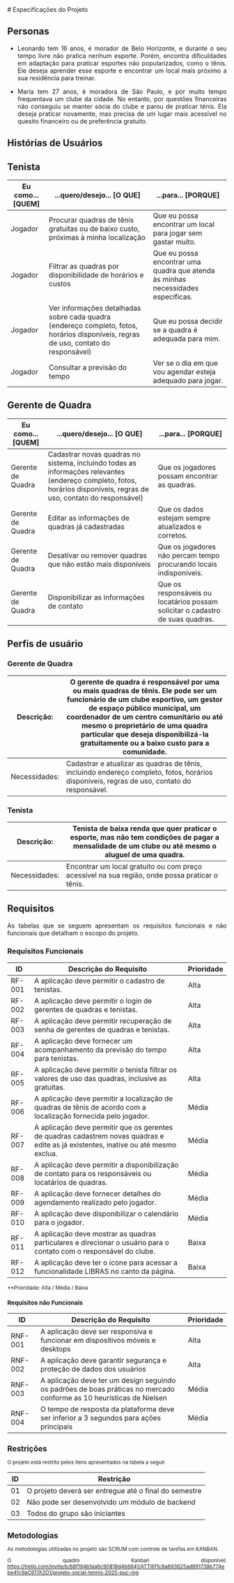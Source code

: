 <div align="justify">
# Especificações do Projeto

## Personas

- Leonardo tem 16 anos, é morador de Belo Horizonte, e durante o seu tempo livre não pratica nenhum esporte. Porém, encontra dificuldades em adaptação para praticar esportes não popularizados, como o tênis. Ele deseja aprender esse esporte e encontrar um local mais próximo a sua residência para treinar.
  
- Maria tem 27 anos, é moradora de São Paulo, e por muito tempo frequentava um clube da cidade. No entanto, por questões financeiras não conseguiu se manter sócia do clube e parou de praticar ténis. Ela deseja praticar novamente, mas precisa de um lugar mais acessível no quesito financeiro ou de preferência gratuito.  

## Histórias de Usuários

## Tenista

| Eu como... [QUEM] | ...quero/desejo... [O QUE] | ...para... [PORQUE] |
|-----------|-----------|-----------|
| Jogador  | Procurar quadras de tênis gratuitas ou de baixo custo, próximas à minha localização | Que eu possa encontrar um local para jogar sem gastar muito.  |
| Jogador  | Filtrar as quadras por disponibilidade de horários e custos   | Que eu possa encontrar uma quadra que atenda às minhas necessidades específicas.  |
| Jogador  | Ver informações detalhadas sobre cada quadra (endereço completo, fotos, horários disponíveis, regras de uso, contato do responsável) | Que eu possa decidir se a quadra é adequada para mim. |
| Jogador  |  Consultar a previsão do tempo  | Ver se o dia em que vou agendar esteja adequado para jogar.  |

## Gerente de Quadra

| Eu como... [QUEM] | ...quero/desejo... [O QUE] | ...para... [PORQUE] |
|-----------|-----------|-----------|
| Gerente de Quadra  | Cadastrar novas quadras no sistema, incluindo todas as informações relevantes (endereço completo, fotos, horários disponíveis, regras de uso, contato do responsável) | Que os jogadores possam encontrar as quadras.  |
| Gerente de Quadra  | Editar as informações de quadras já cadastradas  | Que os dados estejam sempre atualizados e corretos.  |
| Gerente de Quadra  | Desativar ou remover quadras que não estão mais disponíveis  | Que os jogadores não percam tempo procurando locais indisponíveis.  |
| Gerente de Quadra  | Disponibilizar as informações de contato  | Que os responsáveis ou locatários possam solicitar o cadastro de suas quadras.  |


## Perfis de usuário 


### Gerente de Quadra

| Descrição: | O gerente de quadra é responsável por uma ou mais quadras de tênis. Ele pode ser um funcionário de um clube esportivo, um gestor de espaço público municipal, um coordenador de um centro comunitário ou até mesmo o proprietário de uma quadra particular que deseja disponibilizá-la gratuitamente ou a baixo custo para a comunidade.|
|-----------|----------|
| Necessidades: | Cadastrar e atualizar as quadras de tênis, incluindo endereço completo, fotos, horários disponíveis, regras de uso, contato do responsável.|

### Tenista

| Descrição: | Tenista de baixa renda que quer praticar o esporte, mas não tem condições de pagar a mensalidade de um clube ou até mesmo o aluguel de uma quadra.|
|-----------|----------|
| Necessidades:| Encontrar um local gratuito ou com preço acessível na sua região, onde possa praticar o tênis.|

## Requisitos

As tabelas que se seguem apresentam os requisitos funcionais e não funcionais que detalham o escopo do projeto.

### Requisitos Funcionais

|ID    | Descrição do Requisito | Prioridade |
|------|------------------------|------------|
|RF-001| A aplicação deve permitir o cadastro de tenistas.   | Alta |
|RF-002| A aplicação deve permitir o login de gerentes de quadras e tenistas.  | Alta | 
|RF-003| A aplicação deve permitir recuperação de senha de gerentes de quadras e tenistas.  | Alta | 
|RF-004| A aplicação deve fornecer um acompanhamento da previsão do tempo para tenistas.  | Alta | 
|RF-005| A aplicação deve permitir o tenista filtrar os valores de uso das quadras, inclusive as gratuitas. | Alta | 
|RF-006| A aplicação deve permitir a localização de quadras de tênis de acordo com a localização fornecida pelo jogador.  | Média | 
|RF-007| A aplicação deve permitir que os gerentes de quadras cadastrem novas quadras e edite as já existentes, inative ou até mesmo exclua. | Média | 
|RF-008| A aplicação deve permitir a disponibilização de contato para os responsáveis ou locatários de quadras. | Média | 
|RF-009| A aplicação deve fornecer detalhes do agendamento realizado pelo jogador. | Média | 
|RF-010| A aplicação deve disponibilizar o calendário para o jogador. | Média | 
|RF-011| A aplicação deve mostrar as quadras particulares e direcionar o usuário para o contato com o responsável do clube.  | Baixa | 
|RF-012| A aplicação deve ter o ícone para acessar a funcionalidade LIBRAS no canto da página.| Baixa |

<small> **Prioridade: Alta / Média / Baixa

### Requisitos não Funcionais

|ID    | Descrição do Requisito | Prioridade |
|------|------------------------|------------|
|RNF- 001 | A aplicação deve ser responsiva e funcionar em dispositivos móveis e desktops  | Alta |
|RNF- 002 | A aplicação deve garantir segurança e proteção de dados dos usuários | Alta | 
|RNF- 003 | A aplicação deve ter um design seguindo os padrões de boas práticas no mercado conforme as 10 heurísticas de Nielsen | Média |
|RNF- 004 | O tempo de resposta da plataforma deve ser inferior a 3 segundos para ações principais | Média |




## Restrições

O projeto está restrito pelos itens apresentados na tabela a seguir.

|ID| Restrição                                             |
|--|-------------------------------------------------------|
|01| O projeto deverá ser entregue até o final do semestre |
|02| Não pode ser desenvolvido um módulo de backend        |
|03| Todos do grupo são iniciantes                         |

## Metodologias

As metodologias utilizadas no projeto são SCRUM com controle de tarefas em KANBAN.

O quadro Kanban disponível: 
https://trello.com/invite/b/68f194b1aa6c90818d4b6641/ATTI6f1c8a693625ad891739b774ebe41c9aC617A2D1/projeto-social-tennis-2025-puc-mg
</div>
